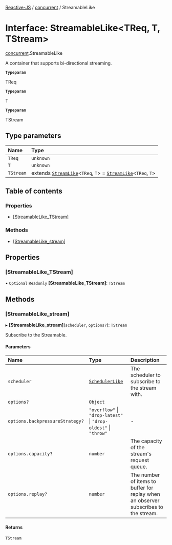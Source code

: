 [Reactive-JS](../README.md) / [concurrent](../modules/concurrent.md) / StreamableLike

# Interface: StreamableLike<TReq, T, TStream\>

[concurrent](../modules/concurrent.md).StreamableLike

A container that supports bi-directional streaming.

**`Typeparam`**

TReq

**`Typeparam`**

T

**`Typeparam`**

TStream

## Type parameters

| Name | Type |
| :------ | :------ |
| `TReq` | `unknown` |
| `T` | `unknown` |
| `TStream` | extends [`StreamLike`](concurrent.StreamLike.md)<`TReq`, `T`\> = [`StreamLike`](concurrent.StreamLike.md)<`TReq`, `T`\> |

## Table of contents

### Properties

- [[StreamableLike\_TStream]](concurrent.StreamableLike.md#[streamablelike_tstream])

### Methods

- [[StreamableLike\_stream]](concurrent.StreamableLike.md#[streamablelike_stream])

## Properties

### [StreamableLike\_TStream]

• `Optional` `Readonly` **[StreamableLike\_TStream]**: `TStream`

## Methods

### [StreamableLike\_stream]

▸ **[StreamableLike_stream]**(`scheduler`, `options?`): `TStream`

Subscribe to the Streamable.

#### Parameters

| Name | Type | Description |
| :------ | :------ | :------ |
| `scheduler` | [`SchedulerLike`](concurrent.SchedulerLike.md) | The scheduler to subscribe to the stream with. |
| `options?` | `Object` |  |
| `options.backpressureStrategy?` | ``"overflow"`` \| ``"drop-latest"`` \| ``"drop-oldest"`` \| ``"throw"`` | - |
| `options.capacity?` | `number` | The capacity of the stream's request queue. |
| `options.replay?` | `number` | The number of items to buffer for replay when an observer subscribes to the stream. |

#### Returns

`TStream`
